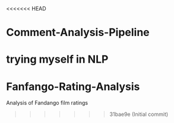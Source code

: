 <<<<<<< HEAD
# Comment-Analysis-Pipeline
trying myself in NLP
=======
# Fanfango-Rating-Analysis
Analysis of Fandango film ratings
>>>>>>> 31bae9e (Initial commit)
